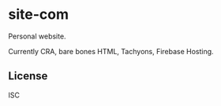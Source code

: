 # site-com

Personal website.

Currently CRA, bare bones HTML, Tachyons, Firebase Hosting.

## License

ISC
